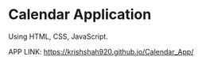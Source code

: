 <h1>Calendar Application</h1>
Using HTML, CSS, JavaScript.

APP LINK: https://krishshah920.github.io/Calendar_App/
